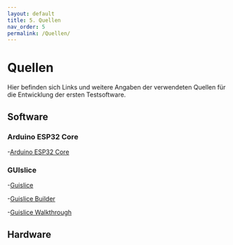 ```yaml
---
layout: default
title: 5. Quellen
nav_order: 5
permalink: /Quellen/
---
```


# Quellen

Hier befinden sich Links und weitere Angaben der verwendeten Quellen für die Entwicklung der ersten Testsoftware.

## Software

### Arduino ESP32 Core

-[Arduino ESP32 Core](https://github.com/espressif/arduino-esp32)

### GUIslice

-[Guislice](https://github.com/ImpulseAdventure/GUIslice)

-[Guislice Builder](https://github.com/ImpulseAdventure/GUIslice/wiki/GUIslice-Builder)

-[Guislice Walkthrough](https://github.com/ImpulseAdventure/GUIslice/wiki/Builder-_-Walkthrough)

## Hardware

